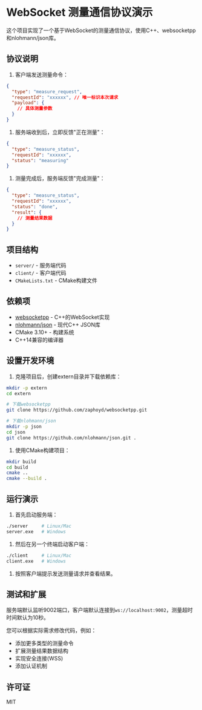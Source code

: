 # WebSocket 测量通信协议演示

这个项目实现了一个基于WebSocket的测量通信协议，使用C++、websocketpp和nlohmann/json库。

## 协议说明

1. 客户端发送测量命令：

```json
{
  "type": "measure_request",
  "requestId": "xxxxxx", // 唯一标识本次请求
  "payload": {
    // 具体测量参数
  }
}
```

1. 服务端收到后，立即反馈"正在测量"：

```json
{
  "type": "measure_status",
  "requestId": "xxxxxx",
  "status": "measuring"
}
```

1. 测量完成后，服务端反馈"完成测量"：

```json
{
  "type": "measure_status",
  "requestId": "xxxxxx",
  "status": "done",
  "result": {
    // 测量结果数据
  }
}
```

## 项目结构

- `server/` - 服务端代码
- `client/` - 客户端代码
- `CMakeLists.txt` - CMake构建文件

## 依赖项

- [websocketpp](https://github.com/zaphoyd/websocketpp) - C++的WebSocket实现
- [nlohmann/json](https://github.com/nlohmann/json) - 现代C++ JSON库
- CMake 3.10+ - 构建系统
- C++14兼容的编译器

## 设置开发环境

1. 克隆项目后，创建extern目录并下载依赖库：

```bash
mkdir -p extern
cd extern

# 下载websocketpp
git clone https://github.com/zaphoyd/websocketpp.git

# 下载nlohmann/json
mkdir -p json
cd json
git clone https://github.com/nlohmann/json.git .
```

1. 使用CMake构建项目：

```bash
mkdir build
cd build
cmake ..
cmake --build .
```

## 运行演示

1. 首先启动服务端：

```bash
./server     # Linux/Mac
server.exe   # Windows
```

1. 然后在另一个终端启动客户端：

```bash
./client     # Linux/Mac
client.exe   # Windows
```

1. 按照客户端提示发送测量请求并查看结果。

## 测试和扩展

服务端默认监听9002端口，客户端默认连接到`ws://localhost:9002`，测量超时时间默认为10秒。

您可以根据实际需求修改代码，例如：

- 添加更多类型的测量命令
- 扩展测量结果数据结构
- 实现安全连接(WSS)
- 添加认证机制

## 许可证

MIT
